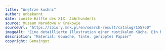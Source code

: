 ```yaml
---
title: "Wnętrze kuchni"
author: unbekannt
date: zweite Hälfte des XIX. Jahrhunderts
source: Muzeum Narodowe w Krakowie
sourceUrl: "https://zbiory.mnk.pl/en/search-result/catalog/155760"
imageAlt: "Eine detaillierte Illustration einer rustikalen Küche. Ein holzbefeuerter Herd, verschiedene Töpferwaren und Kochgeschirr. Der Boden ist in Rosa und Blau gefliest. Die Szene wird von einem braunen Rand umrahmt."
description: "Material: Gouache, Tinte, geripptes Papier"
copyright: Gemaingut
---
```


